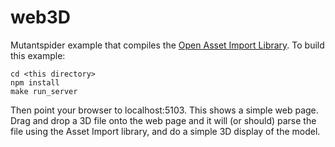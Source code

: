 # web3D

Mutantspider example that compiles the [Open Asset Import Library](https://github.com/assimp/assimp).  To build this example:
```
cd <this directory>
npm install
make run_server
```
Then point your browser to localhost:5103.  This shows a simple web page.  Drag and drop a 3D file onto the web page and it will (or should) parse the file using the Asset Import library, and do a simple 3D display of the model.
